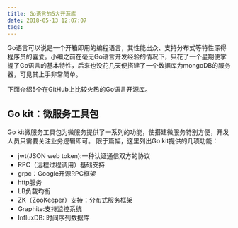 ```yaml
---
title: Go语言的5大开源库
date: 2018-05-13 12:07:07
tags:
---
```

Go语言可以说是一个开箱即用的编程语言，其性能出众、支持分布式等特性深得程序员的喜爱。小编之前在毫无Go语言开发经验的情况下，只花了一个星期便掌握了Go语言的基本特性，后来也没花几天便搭建了一个数据库为mongoDB的服务器，可见其上手非常简单。

下面介绍5个在GitHub上比较火热的Go语言开源库。
## Go kit：微服务工具包
Go kit微服务工具包为微服务提供了一系列的功能，使搭建微服务特别方便，开发人员只需要关注业务逻辑即可。
限于篇幅，这里列出Go kit提供的几项功能：
- jwt(JSON web token):一种认证通信双方的协议
- RPC（远程过程调用）基础支持
- grpc：Google开源RPC框架
- http服务
- LB负载均衡
- ZK（ZooKeeper）支持：分布式服务框架
- Graphite:支持监控系统
- InfluxDB: 时间序列数据库